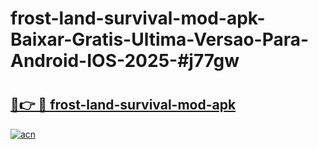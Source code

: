 # frost-land-survival-mod-apk-Baixar-Gratis-Ultima-Versao-Para-Android-IOS-2025-#j77gw

# <h2><a href="https://ainizakaria.my?title=frost-land-survival-mod-apk&ref=24M">🔗👉 🔴 frost-land-survival-mod-apk</a></h2>

[![acn](https://github.com/user-attachments/assets/0f9c940e-d8b0-45ae-aac7-cd30a18b3e1c)](https://ainizakaria.my?title=frost-land-survival-mod-apk&ref=24M)

